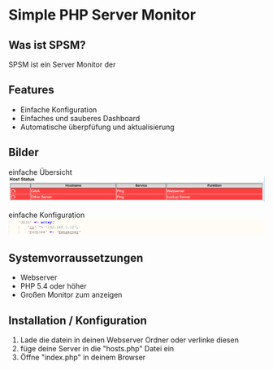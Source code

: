 # Simple PHP Server Monitor

## Was ist SPSM?

SPSM ist ein Server Monitor der 

## Features

* Einfache Konfiguration
* Einfaches und sauberes Dashboard
* Automatische überpfüfung und aktualisierung 

## Bilder

einfache Übersicht
![Dashboard](https://github.com/jakobspela/SPSM/blob/master/bilder/spsm-dashboard.PNG)

einfache Konfiguration
![Host-Konfig](https://github.com/jakobspela/SPSM/blob/master/bilder/spsm-host.PNG)

## Systemvorraussetzungen

* Webserver
* PHP 5.4 oder höher
* Großen Monitor zum anzeigen

## Installation / Konfiguration

1. Lade die datein in deinen Webserver Ordner oder verlinke diesen
2. füge deine Server in die "hosts.php" Datei ein
3. Öffne "index.php" in deinem Browser
